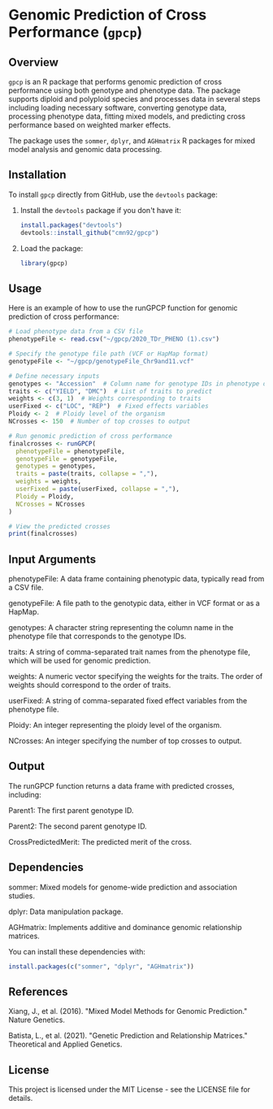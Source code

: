 # Genomic Prediction of Cross Performance (`gpcp`)

## Overview

`gpcp` is an R package that performs genomic prediction of cross performance using both genotype and phenotype data. The package supports diploid and polyploid species and processes data in several steps including loading necessary software, converting genotype data, processing phenotype data, fitting mixed models, and predicting cross performance based on weighted marker effects.

The package uses the `sommer`, `dplyr`, and `AGHmatrix` R packages for mixed model analysis and genomic data processing.

## Installation

To install `gpcp` directly from GitHub, use the `devtools` package:

1. Install the `devtools` package if you don't have it:

   ```r
   install.packages("devtools")
   devtools::install_github("cmn92/gpcp")
2. Load the package:
   ```r
   library(gpcp)

## Usage

Here is an example of how to use the runGPCP function for genomic prediction of cross performance:

  ```r
  # Load phenotype data from a CSV file
phenotypeFile <- read.csv("~/gpcp/2020_TDr_PHENO (1).csv")

# Specify the genotype file path (VCF or HapMap format)
genotypeFile <- "~/gpcp/genotypeFile_Chr9and11.vcf"

# Define necessary inputs
genotypes <- "Accession"  # Column name for genotype IDs in phenotype data
traits <- c("YIELD", "DMC")  # List of traits to predict
weights <- c(3, 1)  # Weights corresponding to traits
userFixed <- c("LOC", "REP")  # Fixed effects variables
Ploidy <- 2  # Ploidy level of the organism
NCrosses <- 150  # Number of top crosses to output

# Run genomic prediction of cross performance
finalcrosses <- runGPCP(
    phenotypeFile = phenotypeFile,
    genotypeFile = genotypeFile,
    genotypes = genotypes,
    traits = paste(traits, collapse = ","),
    weights = weights,
    userFixed = paste(userFixed, collapse = ","),
    Ploidy = Ploidy,
    NCrosses = NCrosses
)

# View the predicted crosses
print(finalcrosses)
```
## Input Arguments
phenotypeFile: A data frame containing phenotypic data, typically read from a CSV file.

genotypeFile: A file path to the genotypic data, either in VCF format or as a HapMap.

genotypes: A character string representing the column name in the phenotype file that corresponds to the genotype IDs.

traits: A string of comma-separated trait names from the phenotype file, which will be used for genomic prediction.

weights: A numeric vector specifying the weights for the traits. The order of weights should correspond to the order of traits.

userFixed: A string of comma-separated fixed effect variables from the phenotype file.

Ploidy: An integer representing the ploidy level of the organism.

NCrosses: An integer specifying the number of top crosses to output.


## Output
The runGPCP function returns a data frame with predicted crosses, including:

Parent1: The first parent genotype ID.

Parent2: The second parent genotype ID.

CrossPredictedMerit: The predicted merit of the cross.

## Dependencies
sommer: Mixed models for genome-wide prediction and association studies.

dplyr: Data manipulation package.

AGHmatrix: Implements additive and dominance genomic relationship matrices.

You can install these dependencies with:

```r
install.packages(c("sommer", "dplyr", "AGHmatrix"))
```
## References
Xiang, J., et al. (2016). "Mixed Model Methods for Genomic Prediction." Nature Genetics.

Batista, L., et al. (2021). "Genetic Prediction and Relationship Matrices." Theoretical and Applied Genetics.

## License
This project is licensed under the MIT License - see the LICENSE file for details.











   

